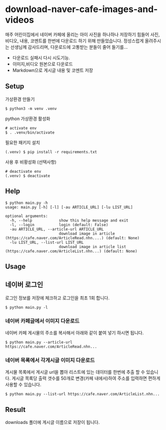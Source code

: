 # download-naver-cafe-images-and-videos

매주 어린이집에서 네이버 카페에 올리는 아이 사진을 하나하나 저장하기 힘들어 
사진, 비디오, 내용, 코멘트를 한번에 다운로드 하기 위해 만들었습니다.
정성스럽게 올려주시는 선생님께 감사드리며, 다운로드에 고통받는 분들이 줄어 들기를...  

 * 다운로드 실패시 다시 시도기능. 
 * 이미지,비디오 원본으로 다운로드
 * Markdown으로 게시글 내용 및 코멘트 저장

## Setup

가상환경 만들기

```
$ python3 -m venv .venv
```

python 가상환경 활성화

```commandline
# activate env
$ . .venv/bin/activate
```

필요한 패키지 설치

```commandline
(.venv) $ pip install -r requirements.txt
```

사용 후 비황성화 (선택사항)

```commandline
# deactivate env
(.venv) $ deactivate
```

## Help
```commandline
$ python main.py -h
usage: main.py [-h] [-l] [-au ARTICLE_URL] [-lu LIST_URL]

optional arguments:
  -h, --help            show this help message and exit
  -l, --login           login (default: False)
  -au ARTICLE_URL, --article-url ARTICLE_URL
                        download image in article (https://cafe.naver.com/ArticleRead.nhn....) (default: None)
  -lu LIST_URL, --list-url LIST_URL
                        download image in article list (https://cafe.naver.com/ArticleList.nhn...) (default: None)
```

## Usage

## 네이버 로그인
로그인 정보를 저장에 체크하고 로그인을 최초 1회 합니다.

```commandline
$ python main.py -l
```

### 네이버 카페글에서 이미지 다운로드
네이버 카페 게시물의 주소를 복사해서 아래와 같이 붙여 넣기 하시면 됩니다.

```commandline
$ python main.py --article-url https://cafe.naver.com/ArticleRead.nhn...
```

### 네이버 목록에서 각게시글 이미지 다운로드
게시물 목록에서 게시글 url을 뽑아 리스트에 있는 데이터를 한번에 추출 할 수 있습니다.
게시글 목록당 출력 갯수를 50개로 변경(카페 내에서)하여 주소를 입력하면 편하게 사용할 수 있습니다.

```commandline
$ python main.py --list-url https://cafe.naver.com/ArticleList.nhn...
```

## Result
downloads 폴더에 게시글 이름으로 저장이 됩니다.
